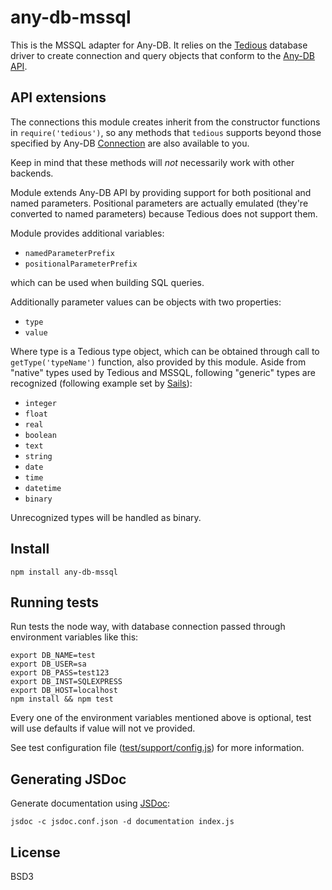 # any-db-mssql

This is the MSSQL adapter for Any-DB. It relies on the [Tedious][1]
database driver to create connection and query objects that conform to the
[Any-DB API][2].

## API extensions

The connections this module creates inherit from the constructor
functions in `require('tedious')`, so any methods that `tedious` supports
beyond those specified by Any-DB [Connection][3] are also available to you.

Keep in mind that these methods will *not* necessarily work with
other backends.

Module extends Any-DB API by providing support for both positional and
named parameters. Positional parameters are actually emulated (they're
converted to named parameters) because Tedious does not support them.

Module provides additional variables:

- `namedParameterPrefix`
- `positionalParameterPrefix`

which can be used when building SQL queries.

Additionally parameter values can be objects with two properties:

- `type`
- `value`

Where type is a Tedious type object, which can be obtained through call to
`getType('typeName')` function, also provided by this module.
Aside from "native" types used by Tedious and MSSQL, following "generic"
types are recognized (following example set by [Sails][4]):

- `integer`
- `float`
- `real`
- `boolean`
- `text`
- `string`
- `date`
- `time`
- `datetime`
- `binary`

Unrecognized types will be handled as binary.

## Install

    npm install any-db-mssql

## Running tests

Run tests the node way, with database connection passed through
environment variables like this:

    export DB_NAME=test
    export DB_USER=sa
    export DB_PASS=test123
    export DB_INST=SQLEXPRESS
    export DB_HOST=localhost
    npm install && npm test

Every one of the environment variables mentioned above is optional,
test will use defaults if value will not ve provided.

See test configuration file ([test/support/config.js][5]) for more information.

## Generating JSDoc

Generate documentation using [JSDoc][6]:

    jsdoc -c jsdoc.conf.json -d documentation index.js

## License

BSD3

[1]: http://pekim.github.io/tedious/
[2]: https://github.com/grncdr/node-any-db-adapter-spec
[3]: https://github.com/grncdr/node-any-db-adapter-spec#connection
[4]: http://sailsjs.org/#/documentation/concepts/ORM/Attributes.html?q=attribute-options
[5]: test/support/config.js
[6]: http://usejsdoc.org/